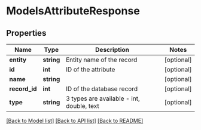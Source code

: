 # ModelsAttributeResponse

## Properties
Name | Type | Description | Notes
------------ | ------------- | ------------- | -------------
**entity** | **string** | Entity name of the record | [optional] 
**id** | **int** | ID of the attribute | [optional] 
**name** | **string** |  | [optional] 
**record_id** | **int** | ID of the database record | [optional] 
**type** | **string** | 3 types are available - int, double, text | [optional] 

[[Back to Model list]](../README.md#documentation-for-models) [[Back to API list]](../README.md#documentation-for-api-endpoints) [[Back to README]](../README.md)



